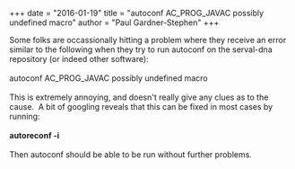 +++
date = "2016-01-19"
title = "autoconf AC_PROG_JAVAC possibly undefined macro"
author = "Paul Gardner-Stephen"
+++

<div class="post-body entry-content" id="post-body-813548580786263646" itemprop="description articleBody">
Some folks are occassionally hitting a problem where they receive an error similar to the following when they try to run autoconf on the serval-dna repository (or indeed other software):<br/>
<br/>
<span>autoconf AC_PROG_JAVAC possibly undefined macro</span><br/>
<br/>
This is extremely annoying, and doesn't really give any clues as to the cause.  A bit of googling reveals that this can be fixed in most cases by running:<br/>
<br/>
<span><b>autoreconf -i</b></span><br/>
<br/>
Then autoconf should be able to be run without further problems.
<div></div>
</div>